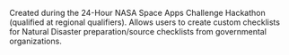 Created during the 24-Hour NASA Space Apps Challenge Hackathon (qualified at regional qualifiers). Allows users to create custom checklists for Natural Disaster preparation/source checklists from governmental organizations.

